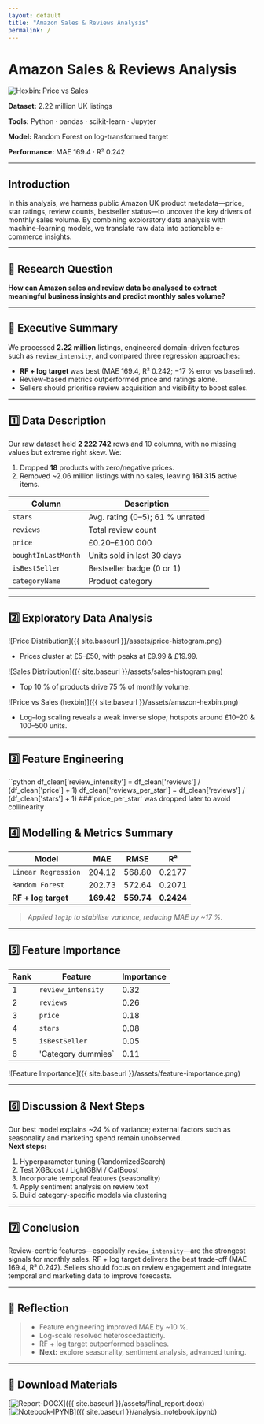 ```yaml
---
layout: default
title: "Amazon Sales & Reviews Analysis"
permalink: /
---
```


# Amazon Sales & Reviews Analysis

<div class="project-card">
  <img src="{{ site.baseurl }}/assets/amazon-hexbin.png" alt="Hexbin: Price vs Sales" />
  <div class="project-summary">
    <p><strong>Dataset:</strong> 2.22 million UK listings</p>
    <p><strong>Tools:</strong> Python · pandas · scikit-learn · Jupyter</p>
    <p><strong>Model:</strong> Random Forest on log-transformed target</p>
    <p><strong>Performance:</strong> MAE 169.4 · R² 0.242</p>
  </div>
</div>

--- 

## Introduction  
In this analysis, we harness public Amazon UK product metadata—price, star ratings, review counts, bestseller status—to uncover the key drivers of monthly sales volume. By combining exploratory data analysis with machine-learning models, we translate raw data into actionable e-commerce insights.

--- 

## 📖 Research Question  
**How can Amazon sales and review data be analysed to extract meaningful business insights and predict monthly sales volume?**

--- 

## 🚀 Executive Summary  
We processed **2.22 million** listings, engineered domain-driven features such as `review_intensity`, and compared three regression approaches:  
- **RF + log target** was best (MAE 169.4, R² 0.242; −17 % error vs baseline).  
- Review-based metrics outperformed price and ratings alone.  
- Sellers should prioritise review acquisition and visibility to boost sales.
  
--- 

## 1️⃣ Data Description  
Our raw dataset held **2 222 742** rows and 10 columns, with no missing values but extreme right skew. We:  
1. Dropped **18** products with zero/negative prices.  
2. Removed ~2.06 million listings with no sales, leaving **161 315** active items.  

| Column               | Description                       |
|----------------------|-----------------------------------|
| `stars`              | Avg. rating (0–5); 61 % unrated   |
| `reviews`            | Total review count                |
| `price`              | £0.20–£100 000                    |
| `boughtInLastMonth`  | Units sold in last 30 days        |
| `isBestSeller`       | Bestseller badge (0 or 1)         |
| `categoryName`       | Product category                  |

---

## 2️⃣ Exploratory Data Analysis  
![Price Distribution]({{ site.baseurl }}/assets/price-histogram.png)  
- Prices cluster at £5–£50, with peaks at £9.99 & £19.99.

![Sales Distribution]({{ site.baseurl }}/assets/sales-histogram.png)  
- Top 10 % of products drive 75 % of monthly volume.

![Price vs Sales (hexbin)]({{ site.baseurl }}/assets/amazon-hexbin.png)  
- Log–log scaling reveals a weak inverse slope; hotspots around £10–20 & 100–500 units.

---

## 3️⃣ Feature Engineering  

``python
df_clean['review_intensity']  = df_clean['reviews'] / (df_clean['price']   + 1)
df_clean['reviews_per_star']  = df_clean['reviews'] / (df_clean['stars']   + 1)
###'price_per_star' was dropped later to avoid collinearity

## 4️⃣ Modelling & Metrics Summary  
| Model                 | MAE        | RMSE       | R²         |
|---------------------  |----------  |----------  |----------  |
| `Linear Regression`   | 204.12     | 568.80     | 0.2177     |
| `Random Forest`       | 202.73     | 572.64     | 0.2071     |
| **RF + log target**   | **169.42** | **559.74** | **0.2424** |

> *Applied `log1p` to stabilise variance, reducing MAE by ~17 %.*

---

## 5️⃣ Feature Importance  
| Rank | Feature            | Importance |
|------|--------------------|------------|
| 1    | `review_intensity` | 0.32       |
| 2    | `reviews`          | 0.26       |
| 3    | `price`            | 0.18       |
| 4    | `stars`            | 0.08       |
| 5    | `isBestSeller`     | 0.05       |
| 6    | 'Category dummies` | 0.11       |

![Feature Importance]({{ site.baseurl }}/assets/feature-importance.png)

---

## 6️⃣ Discussion & Next Steps  
Our best model explains ~24 % of variance; external factors such as seasonality and marketing spend remain unobserved.  
**Next steps:**  
1. Hyperparameter tuning (RandomizedSearch)  
2. Test XGBoost / LightGBM / CatBoost  
3. Incorporate temporal features (seasonality)  
4. Apply sentiment analysis on review text  
5. Build category-specific models via clustering

---

## 7️⃣ Conclusion  
Review-centric features—especially `review_intensity`—are the strongest signals for monthly sales. RF + log target delivers the best trade-off (MAE 169.4, R² 0.242). Sellers should focus on review engagement and integrate temporal and marketing data to improve forecasts.

---

## 📝 Reflection  
> - Feature engineering improved MAE by ~10 %.  
> - Log-scale resolved heteroscedasticity.  
> - RF + log target outperformed baselines.  
> - **Next:** explore seasonality, sentiment analysis, advanced tuning.

---

## 📄 Download Materials  
[![Report-DOCX](https://img.shields.io/badge/Report-DOCX-blue)]({{ site.baseurl }}/assets/final_report.docx)  
[![Notebook-IPYNB](https://img.shields.io/badge/Notebook-IPYNB-orange)]({{ site.baseurl }}/analysis_notebook.ipynb)


